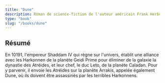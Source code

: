 ```yaml
---
title: "Dune"
description: Roman de science-fiction de l'auteur américain Frank Herbert
type: "book"
slug: "/books/dune"
---
```


## Résumé
En 10191, l'empereur Shaddam IV qui règne sur l'univers, établit une alliance avec les Harkonnen de la planète Geidi Prime pour éliminer de la galaxie la dynastie des Atréides, et leur chef, le duc Leto, de la planète Caladan. Pour y parvenir, il envoie les Atréides sur la planète Arrakis, appelée également Dune, où ils doivent être assassinés par les terribles Harkonnens.